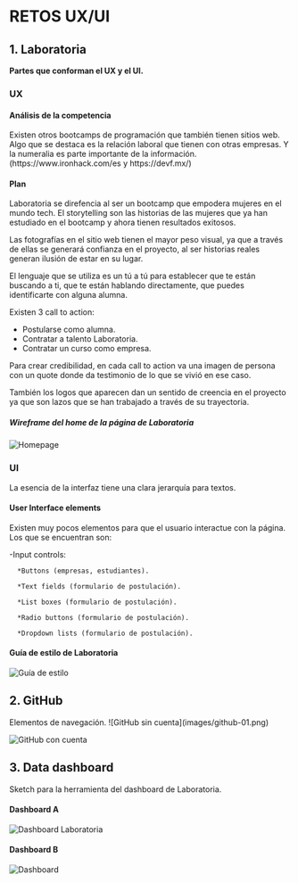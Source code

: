 <h1>RETOS UX/UI </h1>

<h2>1. Laboratoria</h2>
<strong>Partes que conforman el UX y el UI.</strong>
<h3>UX</h3>
<h4>Análisis de la competencia</h4>
Existen otros bootcamps de programación que también tienen sitios web. Algo que se destaca es la relación laboral que tienen con otras empresas. Y la numeralia es parte importante de la información.
(https://www.ironhack.com/es y https://devf.mx/)

<h4>Plan</h4>
Laboratoria se direfencia al ser un bootcamp que empodera mujeres en el mundo tech. El storytelling son las historias de las mujeres que ya han estudiado en el bootcamp y ahora tienen resultados exitosos.

Las fotografías en el sitio web tienen el mayor peso visual, ya que a través de ellas se generará confianza en el proyecto, al ser historias reales generan ilusión de estar en su lugar.

El lenguaje que se utiliza es un tú a tú para establecer que te están buscando a ti, que te están hablando directamente, que puedes identificarte con alguna alumna.

Existen 3 call to action: 
   - Postularse como alumna.
   - Contratar a talento Laboratoria.
   - Contratar un curso como empresa.

Para crear credibilidad, en cada call to action va una imagen de persona con un quote donde da testimonio de lo que se vivió en ese caso.

También los logos que aparecen dan un sentido de creencia en el proyecto ya que son lazos que se han trabajado a través de su trayectoria.

<h5>Wireframe del home de la página de Laboratoria</h5>

![Homepage](images/home-lab.png)

<h3>UI</h3>

La esencia de la interfaz tiene una clara jerarquía para textos.

<h4>User Interface elements</h4>
Existen muy pocos elementos para que el usuario interactue con la página. Los que se encuentran son:

   -Input controls:
   
      *Buttons (empresas, estudiantes).
      
      *Text fields (formulario de postulación).
      
      *List boxes (formulario de postulación).
      
      *Radio buttons (formulario de postulación).
      
      *Dropdown lists (formulario de postulación).

<h4>Guía de estilo de Laboratoria</h4>

![Guía de estilo](images/style-guide.png)

<h2>2. GitHub</h2>
Elementos de navegación.
![GitHub sin cuenta](images/github-01.png)

![GitHub con cuenta](images/github-02.png)

<h2>3. Data dashboard</h2>
Sketch para la herramienta del dashboard de Laboratoria.
<h4>Dashboard A</h4>

![Dashboard Laboratoria](images/dashboard-lab.png)
<h4>Dashboard B</h4>

![Dashboard](images/dashboard.png)
